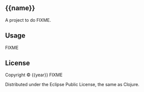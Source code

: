 ## {{name}}
A project to do FIXME.

## Usage
FIXME

## License
Copyright © {{year}} FIXME

Distributed under the Eclipse Public License, the same as Clojure.